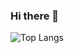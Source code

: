 ### Hi there 👋
![Top Langs](https://github-readme-stats.vercel.app/api/top-langs/?username=Aybee5&theme=buefy&layout=compact)
<!--
**Aybee5/Aybee5** is a ✨ _special_ ✨ repository because its `README.md` (this file) appears on your GitHub profile.

Here are some ideas to get you started:

- 🔭 I’m currently working on ...
- 🌱 I’m currently learning ...
- 👯 I’m looking to collaborate on ...
- 🤔 I’m looking for help with ...
- 💬 Ask me about ...
- 📫 How to reach me: ...
- 😄 Pronouns: ...
- ⚡ Fun fact: ...
-->
